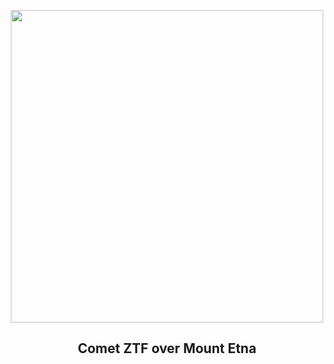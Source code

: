 
<p align="center"><img src="https://apod.nasa.gov/apod/image/2301/C2022E3ZTFMountEtna1024.jpg" width="500" height="500"></p>
<h2 align="center"> Comet ZTF over Mount Etna </h2>
